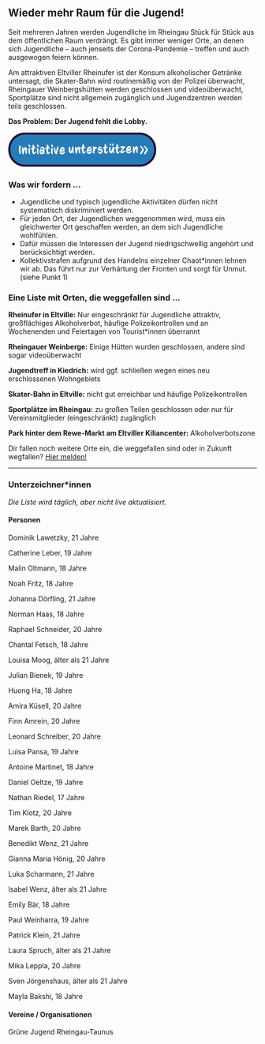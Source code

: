 ## Wieder mehr Raum für die Jugend!

Seit mehreren Jahren werden Jugendliche im Rheingau Stück für Stück aus dem öffentlichen Raum verdrängt. Es gibt immer weniger Orte, an denen sich Jugendliche – auch jenseits der Corona-Pandemie – treffen und auch ausgewogen feiern können. 

Am attraktiven Eltviller Rheinufer ist der Konsum alkoholischer Getränke untersagt, die Skater-Bahn wird routinemäßig von der Polizei überwacht, Rheingauer Weinbergshütten werden geschlossen und videoüberwacht, Sportplätze sind nicht allgemein zugänglich und Jugendzentren werden teils geschlossen.

**Das Problem: Der Jugend fehlt die Lobby.**

[![Initiative unterstützen](/button-small.png)](https://forms.gle/pg3r5DJwm6g1Dbwy5)

### Was wir fordern ...

- Jugendliche und typisch jugendliche Aktivitäten dürfen nicht systematisch diskriminiert werden.
- Für jeden Ort, der Jugendlichen weggenommen wird, muss ein gleichwerter Ort geschaffen werden, an dem sich Jugendliche wohlfühlen.
- Dafür müssen die Interessen der Jugend niedrigschwellig angehört und berücksichtigt werden.
- Kollektivstrafen aufgrund des Handelns einzelner Chaot\*innen lehnen wir ab. Das führt nur zur Verhärtung der Fronten und sorgt für Unmut. (siehe Punkt 1)

### Eine Liste mit Orten, die weggefallen sind ...
**Rheinufer in Eltville:** Nur eingeschränkt für Jugendliche attraktiv, großflächiges Alkoholverbot, häufige Polizeikontrollen und an Wochenenden und Feiertagen von Tourist\*innen überrannt

**Rheingauer Weinberge:** Einige Hütten wurden geschlossen, andere sind sogar videoüberwacht

**Jugendtreff in Kiedrich:** wird ggf. schließen wegen eines neu erschlossenen Wohngebiets

**Skater-Bahn in Eltville:** nicht gut erreichbar und häufige Polizeikontrollen

**Sportplätze im Rheingau:** zu großen Teilen geschlossen oder nur für Vereinsmitglieder (eingeschränkt) zugänglich

**Park hinter dem Rewe-Markt am Eltviller Kiliancenter:** Alkoholverbotszone

Dir fallen noch weitere Orte ein, die weggefallen sind oder in Zukunft wegfallen? [Hier melden!](https://forms.gle/VE1cerB4QKc21n8r8)

---

### Unterzeichner\*innen
_Die Liste wird täglich, aber nicht live aktualisiert._

#### Personen
Dominik Lawetzky, 21 Jahre

Catherine Leber, 19 Jahre

Malin Oltmann, 18 Jahre

Noah Fritz, 18 Jahre

Johanna Dörfling, 21 Jahre

Norman Haas, 18 Jahre

Raphael Schneider, 20 Jahre

Chantal Fetsch, 18 Jahre

Louisa Moog, älter als 21 Jahre

Julian Bienek, 19 Jahre

Huong Ha, 18 Jahre

Amira Küsell, 20 Jahre

Finn Amrein, 20 Jahre

Leonard Schreiber, 20 Jahre

Luisa Pansa, 19 Jahre

Antoine Martinet, 18 Jahre

Daniel Oeltze, 19 Jahre

Nathan Riedel, 17 Jahre

Tim Klotz, 20 Jahre

Marek Barth, 20 Jahre

Benedikt Wenz, 21 Jahre

Gianna Maria Hönig, 20 Jahre

Luka Scharmann, 21 Jahre

Isabel Wenz, älter als 21 Jahre

Emily Bär, 18 Jahre

Paul Weinharra, 19 Jahre

Patrick Klein, 21 Jahre

Laura Spruch, älter als 21 Jahre

Mika Leppla, 20 Jahre

Sven Jörgenshaus, älter als 21 Jahre

Mayla Bakshi, 18 Jahre

#### Vereine / Organisationen
Grüne Jugend Rheingau-Taunus
